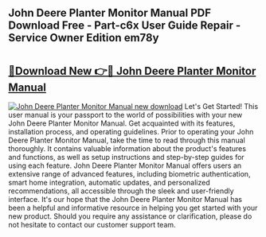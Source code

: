 ## John Deere Planter Monitor Manual PDF Download Free - Part-c6x User Guide Repair - Service Owner Edition em78y

# <h2><a href="http://bc86614.oget.top/?id=John+Deere+Planter+Monitor+Manual">🔗Download New 👉🔴 John Deere Planter Monitor Manual</a></h2>

[![John Deere Planter Monitor Manual new download](https://i.imgur.com/5g1atiW.png)](http://bc86614.oget.top/?id=John+Deere+Planter+Monitor+Manual)
Let's Get Started! This user manual is your passport to the world of possibilities with your new John Deere Planter Monitor Manual. Get acquainted with its features, installation process, and operating guidelines. Prior to operating your John Deere Planter Monitor Manual, take the time to read through this manual thoroughly. It contains valuable information about the product's features and functions, as well as setup instructions and step-by-step guides for using each feature. John Deere Planter Monitor Manual offers users an extensive range of advanced features, including biometric authentication, smart home integration, automatic updates, and personalized recommendations, all accessible through the sleek and user-friendly interface. It's our hope that the John Deere Planter Monitor Manual has been a helpful and informative resource in helping you get started with your new product. Should you require any assistance or clarification, please do not hesitate to contact our customer support team.
